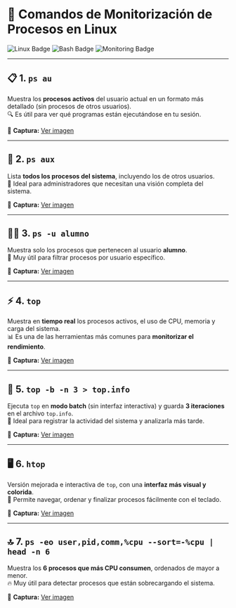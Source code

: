 # 🧠 Comandos de Monitorización de Procesos en Linux

![Linux Badge](https://img.shields.io/badge/Linux-Terminal-black?logo=linux&logoColor=white)
![Bash Badge](https://img.shields.io/badge/Shell-Bash-blue?logo=gnu-bash)
![Monitoring Badge](https://img.shields.io/badge/Category-Monitoring-green)

---

## 📋 1. `ps au`
Muestra los **procesos activos** del usuario actual en un formato más detallado (sin procesos de otros usuarios).  
🔍 Es útil para ver qué programas están ejecutándose en tu sesión.  

📸 **Captura:** [Ver imagen](ENLACE_A_TU_CAPTURA_1)

---

## 👥 2. `ps aux`
Lista **todos los procesos del sistema**, incluyendo los de otros usuarios.  
🧩 Ideal para administradores que necesitan una visión completa del sistema.  

📸 **Captura:** [Ver imagen](ENLACE_A_TU_CAPTURA_2)

---

## 👩‍💻 3. `ps -u alumno`
Muestra solo los procesos que pertenecen al usuario **alumno**.  
🎯 Muy útil para filtrar procesos por usuario específico.  

📸 **Captura:** [Ver imagen](ENLACE_A_TU_CAPTURA_3)

---

## ⚡ 4. `top`
Muestra en **tiempo real** los procesos activos, el uso de CPU, memoria y carga del sistema.  
📊 Es una de las herramientas más comunes para **monitorizar el rendimiento**.  

📸 **Captura:** [Ver imagen](ENLACE_A_TU_CAPTURA_4)

---

## 🧾 5. `top -b -n 3 > top.info`
Ejecuta `top` en **modo batch** (sin interfaz interactiva) y guarda **3 iteraciones** en el archivo `top.info`.  
💾 Ideal para registrar la actividad del sistema y analizarla más tarde.  

📸 **Captura:** [Ver imagen](ENLACE_A_TU_CAPTURA_5)

---

## 🖥️ 6. `htop`
Versión mejorada e interactiva de `top`, con una **interfaz más visual y colorida**.  
🎨 Permite navegar, ordenar y finalizar procesos fácilmente con el teclado.  

📸 **Captura:** [Ver imagen](ENLACE_A_TU_CAPTURA_6)

---

## 🔝 7. `ps -eo user,pid,comm,%cpu --sort=-%cpu | head -n 6`
Muestra los **6 procesos que más CPU consumen**, ordenados de mayor a menor.  
🔥 Muy útil para detectar procesos que están sobrecargando el sistema.  

📸 **Captura:** [Ver imagen](ENLACE_A_TU_CAPTURA_7)
